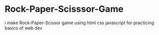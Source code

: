 # Rock-Paper-Scisssor-Game
i make Rock-Paper-Scissor game using html css javascript for practicing basics of web dev
